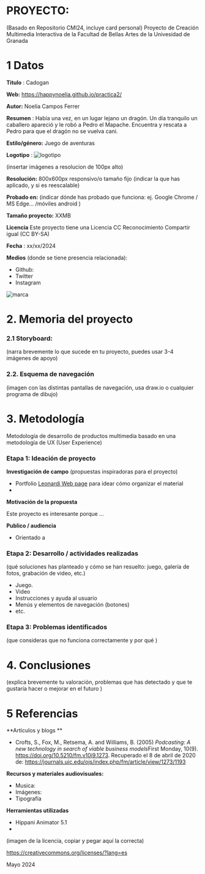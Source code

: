 # PROYECTO: 

(Basado en Repositorio CMI24, incluye card personal)
Proyecto de Creación Multimedia Interactiva de la  Facultad de Bellas Artes de la Univesidad de Granada



# 1 Datos 



**Titulo** : Cadogan

**Web:**   https://happynoelia.github.io/practica2/

**Autor:**  Noelia Campos Ferrer

**Resumen** : Había una vez, en un lugar lejano un dragón. Un día tranquilo un caballero apareció y le robó a Pedro el Mapache. Encuentra y rescata a Pedro para que el dragón no se vuelva cani.

**Estilo/género:**  Juego de aventuras

**Logotipo** :  ![logotipo](https://github.com/happynoelia/happynoelia.github.io/blob/main/Ilustracio%CC%81n_sin_ti%CC%81tulo.png)


(insertar imágenes a resolucion de 100px alto)

**Resolución:** 800x600px responsivo/o tamaño fijo (indicar la que has aplicado, y si es reescalable)

**Probado en:**   (indicar dónde has probado que funciona: ej. Google Chrome / MS Edge... /móviles android )

**Tamaño proyecto:** XXMB 

**Licencia** Este proyecto tiene una Licencia CC Reconocimiento Compartir igual (CC BY-SA)

**Fecha** : xx/xx/2024

**Medios** (donde se tiene presencia relacionada):

- Github:
- Twitter
- Instagram


![marca](https://github.com/happynoelia/happynoelia.github.io/blob/main/galeria4.png)

# 2. Memoria del proyecto 

### 2.1 Storyboard: 



(narra brevemente lo que sucede en tu proyecto, puedes usar 3-4 imágenes de apoyo)



### 2.2. Esquema de navegación 



(imagen con las distintas pantallas de navegación, usa draw.io o cualquier programa de dibujo)







# 3. Metodología

Metodología de desarrollo de productos multimedia basado en una metodología de UX (User Experience)



### Etapa 1: Ideación de proyecto

**Investigación de campo** (propuestas inspiradoras para el proyecto)

- Portfolio [Leonardi Web page](http://www.rleonardi.com/interactive-resume/) para idear cómo organizar el material
- 



**Motivación de la propuesta** 

Este  proyecto es interesante porque ... 



**Publico / audiencia**

- Orientado a 





### Etapa 2: Desarrollo / actividades realizadas

(qué soluciones has planteado y cómo se han resuelto: juego, galería de fotos, grabación de video, etc.)

- Juego. 
- Video 
- Instrucciones y ayuda al usuario 
- Menús y elementos de navegación (botones)
- etc.



### Etapa 3: Problemas identificados

(que consideras que no  funciona correctamente y por qué )



# 4. Conclusiones 

(explica brevemente tu valoración, problemas que has detectado y que te gustaría hacer o mejorar en el futuro )







# 5 Referencias 

**Artículos y blogs ** 

- Crofts, S., Fox, M., Retsema, A. and Williams, B. (2005) *Podcasting: A new technology in search of viable business models*First Monday, 10(9). https://doi.org/10.5210/fm.v10i9.1273. Recuperado el 8 de abril de 2020 de: https://journals.uic.edu/ojs/index.php/fm/article/view/1273/1193

**Recursos y materiales audiovisuales:**

* Musica:  
* Imágenes:  
* Tipografía

**Herramientas utilizadas**

- Hippani Animator 5.1
- 



(imagen de la licencia, copiar y pegar aquí la correcta)

https://creativecommons.org/licenses/?lang=es

Mayo 2024
